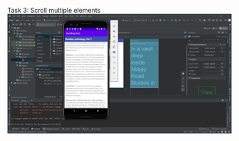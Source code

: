 Task 3: Scroll multiple elements
!['Linear layout in scroll view'](./linear_layout_scroll_view.JPG)
